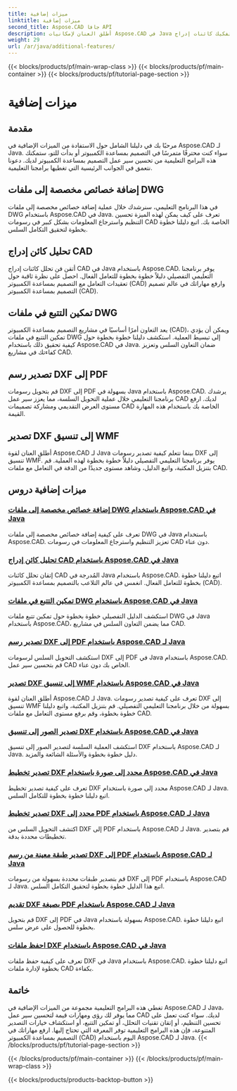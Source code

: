 ```yaml
---
title: ميزات إضافية
linktitle: ميزات إضافية
second_title: Aspose.CAD جافا API
description: أطلق العنان لإمكانيات Aspose.CAD في Java من خلال برامجنا التعليمية. قم بإضافة خصائص مخصصة، وتفكيك كائنات إدراج CAD، وتمكين التتبع، وتصدير رسومات DXF بسلاسة. ارفع مستوى سير عمل CAD الخاص بك دون عناء.
weight: 29
url: /ar/java/additional-features/
---
```


{{< blocks/products/pf/main-wrap-class >}}
{{< blocks/products/pf/main-container >}}
{{< blocks/products/pf/tutorial-page-section >}}

# ميزات إضافية



## مقدمة

مرحبًا بك في دليلنا الشامل حول الاستفادة من الميزات الإضافية في Aspose.CAD لـ Java. سواء كنت محترفًا متمرسًا في التصميم بمساعدة الكمبيوتر أو بدأت للتو، ستمكنك هذه البرامج التعليمية من تحسين سير عمل التصميم بمساعدة الكمبيوتر لديك. دعونا نتعمق في الجوانب الرئيسية التي تغطيها برامجنا التعليمية.

## إضافة خصائص مخصصة إلى ملفات DWG

في هذا البرنامج التعليمي، سنرشدك خلال عملية إضافة خصائص مخصصة إلى ملفات DWG باستخدام Aspose.CAD في Java. تعرف على كيف يمكن لهذه الميزة تحسين التنظيم واسترجاع المعلومات بشكل كبير في رسومات CAD الخاصة بك. اتبع دليلنا خطوة بخطوة لتحقيق التكامل السلس.

## تحليل كائن إدراج CAD

أتقن فن تحلل كائنات إدراج CAD في Java باستخدام Aspose.CAD. يوفر برنامجنا التعليمي التفصيلي دليلاً خطوة بخطوة للتعامل الفعال. احصل على نظرة ثاقبة حول تعقيدات التعامل مع التصميم بمساعدة الكمبيوتر (CAD) وارفع مهاراتك في عالم تصميم التصميم بمساعدة الكمبيوتر (CAD).

## تمكين التتبع في ملفات DWG

يعد التعاون أمرًا أساسيًا في مشاريع التصميم بمساعدة الكمبيوتر (CAD)، ويمكن أن يؤدي تمكين التتبع في ملفات DWG إلى تبسيط العملية. استكشف دليلنا خطوة بخطوة حول كيفية تحقيق ذلك باستخدام Aspose.CAD في Java. ضمان التعاون السلس وتعزيز كفاءتك في مشاريع CAD.

## تصدير رسم DXF إلى PDF

قم بتحويل رسومات DXF إلى PDF بسهولة في Java باستخدام Aspose.CAD. يرشدك برنامجنا التعليمي خلال عملية التحويل السلسة، مما يعزز سير عمل CAD لديك. ارفع مستوى العرض التقديمي ومشاركة تصميمات CAD الخاصة بك باستخدام هذه المهارة القيمة.

## تصدير DXF إلى تنسيق WMF

أطلق العنان لقوة Aspose.CAD لـ Java بينما تتعلم كيفية تصدير رسومات DXF إلى تنسيق WMF. يوفر برنامجنا التعليمي التفصيلي دليلاً خطوة بخطوة لهذه العملية. قم بتنزيل المكتبة، واتبع الدليل، وشاهد مستوى جديدًا من الدقة في التعامل مع ملفات CAD.

## ميزات إضافية دروس
### [إضافة خصائص مخصصة إلى ملفات DWG باستخدام Aspose.CAD في Java](./add-custom-properties/)
تعرف على كيفية إضافة خصائص مخصصة إلى ملفات DWG في Java باستخدام Aspose.CAD. تعزيز التنظيم واسترجاع المعلومات في رسومات CAD دون عناء.
### [تحليل كائن إدراج CAD باستخدام Aspose.CAD في Java](./decompose-cad-insert-object/)
إتقان تحلل كائنات CAD المُدرجة في Java باستخدام Aspose.CAD. اتبع دليلنا خطوة بخطوة للتعامل الفعال. انغمس في عالم التلاعب بالتصميم بمساعدة الكمبيوتر (CAD).
### [تمكين التتبع في ملفات DWG باستخدام Aspose.CAD في Java](./enable-tracking/)
استكشف الدليل التفصيلي خطوة بخطوة حول تمكين تتبع ملفات DWG في Java باستخدام Aspose.CAD، مما يضمن التعاون السلس في مشاريع CAD.
### [تصدير رسم DXF إلى PDF باستخدام Aspose.CAD لـ Java](./export-dxf-to-pdf/)
استكشف التحويل السلس لرسومات DXF إلى PDF في Java باستخدام Aspose.CAD. قم بتحسين سير عمل CAD الخاص بك دون عناء.
### [تصدير DXF إلى تنسيق WMF باستخدام Aspose.CAD في Java](./export-dxf-to-wmf/)
أطلق العنان لقوة Aspose.CAD لـ Java. تعرف على كيفية تصدير رسومات DXF إلى تنسيق WMF بسهولة من خلال برنامجنا التعليمي التفصيلي. قم بتنزيل المكتبة، واتبع دليلنا خطوة بخطوة، وقم برفع مستوى التعامل مع ملفات CAD.
### [تصدير الصور إلى تنسيق DXF باستخدام Aspose.CAD في Java](./export-images-to-dxf/)
استكشف العملية السلسة لتصدير الصور إلى تنسيق DXF باستخدام Aspose.CAD لـ Java. دليل خطوة بخطوة والأسئلة الشائعة والمزيد.
### [تصدير تخطيط DXF محدد إلى صورة باستخدام Aspose.CAD في Java](./export-specific-layout-to-image/)
تعرف على كيفية تصدير تخطيط DXF محدد إلى صورة باستخدام Aspose.CAD لـ Java. اتبع دليلنا خطوة بخطوة للتكامل السلس.
### [تصدير تخطيط DXF محدد إلى PDF باستخدام Aspose.CAD لـ Java](./export-specific-layout-to-pdf/)
اكتشف التحويل السلس من DXF إلى PDF باستخدام Aspose.CAD لـ Java. قم بتصدير تخطيطات محددة بدقة.
### [تصدير طبقة معينة من رسم DXF إلى PDF باستخدام Aspose.CAD لـ Java](./export-specific-layer-to-pdf/)
قم بتصدير طبقات محددة بسهولة من رسومات DXF إلى PDF باستخدام Aspose.CAD لـ Java. اتبع هذا الدليل خطوة بخطوة لتحقيق التكامل السلس.
### [تقديم DXF بصيغة PDF باستخدام Aspose.CAD لـ Java](./render-dxf-as-pdf/)
قم بتحويل DXF إلى PDF في Java بسهولة باستخدام Aspose.CAD. اتبع دليلنا خطوة بخطوة للحصول على عرض سلس.
### [احفظ ملفات DXF باستخدام Aspose.CAD في Java](./save-dxf-files/)
تعرف على كيفية حفظ ملفات DXF في Java باستخدام Aspose.CAD. اتبع دليلنا خطوة بخطوة لإدارة ملفات CAD بكفاءة.

## خاتمة

تغطي هذه البرامج التعليمية مجموعة من الميزات الإضافية في Aspose.CAD لـ Java، مما يوفر لك رؤى ومهارات قيمة لتحسين سير عمل CAD لديك. سواء كنت تعمل على تحسين التنظيم، أو إتقان تقنيات التحلل، أو تمكين التتبع، أو استكشاف خيارات التصدير المتنوعة، فإن هذه البرامج التعليمية توفر المعرفة التي تحتاج إليها. ارفع مهاراتك في التصميم بمساعدة الكمبيوتر (CAD) اليوم باستخدام Aspose.CAD لـ Java.
{{< /blocks/products/pf/tutorial-page-section >}}

{{< /blocks/products/pf/main-container >}}
{{< /blocks/products/pf/main-wrap-class >}}

{{< blocks/products/products-backtop-button >}}
